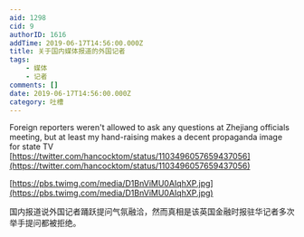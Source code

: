 ```yaml
---
aid: 1298
cid: 9
authorID: 1616
addTime: 2019-06-17T14:56:00.000Z
title: 关于国内媒体报道的外国记者
tags:
    - 媒体
    - 记者
comments: []
date: 2019-06-17T14:56:00.000Z
category: 吐槽
---
```


Foreign reporters weren't allowed to ask any questions at Zhejiang officials meeting, but at least my hand-raising makes a decent propaganda image for state TV [https://twitter.com/hancocktom/status/1103496057659437056](https://twitter.com/hancocktom/status/1103496057659437056)

[https://pbs.twimg.com/media/D1BnViMU0AIqhXP.jpg](https://pbs.twimg.com/media/D1BnViMU0AIqhXP.jpg)

国内报道说外国记者踊跃提问气氛融洽，然而真相是该英国金融时报驻华记者多次举手提问都被拒绝。

